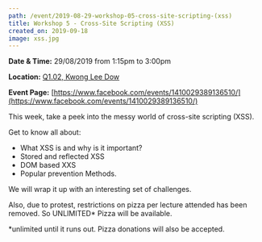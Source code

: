 ```yaml
---
path: /event/2019-08-29-workshop-05-cross-site-scripting-(xss)
title: Workshop 5 - Cross-Site Scripting (XSS)
created_on: 2019-09-18
image: xss.jpg
---
```


**Date & Time:** 29/08/2019 from 1:15pm to 3:00pm

**Location:** [Q1.02, Kwong Lee Dow](https://maps.unimelb.edu.au/parkville/building/263)

**Event Page:** [https://www.facebook.com/events/1410029389136510/](https://www.facebook.com/events/1410029389136510/)


This week, take a peek into the messy world of cross-site scripting (XSS). 

Get to know all about:
- What XSS is and why is it important?
- Stored and reflected XSS
- DOM based XXS
- Popular prevention Methods.

We will wrap it up with an interesting set of challenges.

Also, due to protest, restrictions on pizza per lecture attended has been removed. So UNLIMITED* Pizza will be available.

*unlimited until it runs out. Pizza donations will also be accepted.